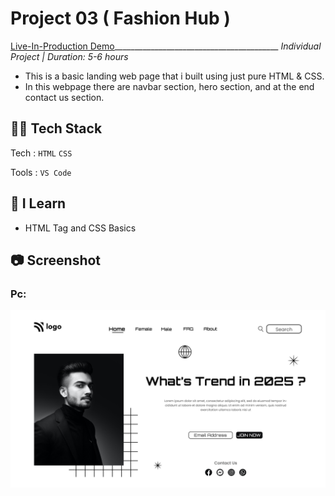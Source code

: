 # Project 03 ( Fashion Hub )
[Live-In-Production Demo](https://fancy-crepe-632dc6.netlify.app/)_________________________________________ _Individual Project | Duration: 5-6 hours_ <br>
- This is a basic landing web page that i built using just pure HTML & CSS. <br>
 - In this webpage there are navbar section, hero section, and at the end contact us section.

## 👨‍💻 Tech Stack
Tech : `HTML` `CSS` <br>

Tools : `VS Code`

## 📝 I Learn
- HTML Tag and CSS Basics

## 📷 Screenshot

### Pc:

<img src="./output.png" alt="Output">

